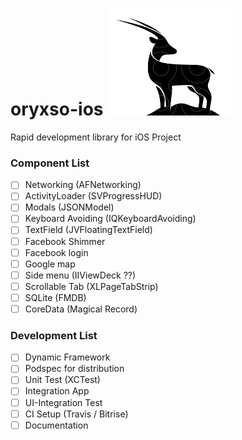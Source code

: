 # oryxso-ios ![oryxso](./oryxso.png)
Rapid development library for iOS Project

### Component List
- [ ] Networking (AFNetworking)
- [ ] ActivityLoader (SVProgressHUD)
- [ ] Modals (JSONModel)
- [ ] Keyboard Avoiding (IQKeyboardAvoiding)
- [ ] TextField (JVFloatingTextField)
- [ ] Facebook Shimmer
- [ ] Facebook login
- [ ] Google map
- [ ] Side menu (IIViewDeck ??)
- [ ] Scrollable Tab (XLPageTabStrip)
- [ ] SQLite (FMDB)
- [ ] CoreData (Magical Record)

### Development List
- [ ] Dynamic Framework
- [ ] Podspec for distribution
- [ ] Unit Test (XCTest)
- [ ] Integration App
- [ ] UI-Integration Test
- [ ] CI Setup (Travis / Bitrise)
- [ ] Documentation
